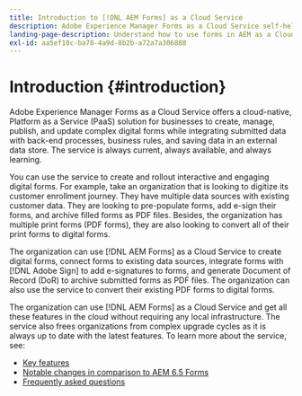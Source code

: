 ```yaml
---
title: Introduction to [!DNL AEM Forms] as a Cloud Service
description: Adobe Experience Manager Forms as a Cloud Service self-help resources and documentation links
landing-page-description: Understand how to use forms in AEM as a Cloud Service.
exl-id: aa5ef10c-ba78-4a9d-8b2b-a72a7a306888
---
```

# Introduction {#introduction}

Adobe Experience Manager Forms as a Cloud Service offers a cloud-native, Platform as a Service (PaaS) solution for businesses to create, manage, publish, and update complex digital forms while integrating submitted data with back-end processes, business rules, and saving data in an external data store. The service is always current, always available, and always learning.

You can use the service to create and rollout interactive and engaging digital forms. For example, take an organization that is looking to digitize its customer enrollment journey. They have multiple data sources with existing customer data. They are looking to pre-populate forms, add e-sign their forms, and archive filled forms as PDF files. Besides, the organization has multiple print forms (PDF forms), they are also looking to convert all of their print forms to digital forms.

The organization can use [!DNL AEM Forms] as a Cloud Service to create digital forms, connect forms to existing data sources, integrate forms with [!DNL Adobe Sign] to add e-signatures to forms, and generate Document of Record (DoR) to archive submitted forms as PDF files. The organization can also use the service to convert their existing PDF forms to digital forms.

The organization can use [!DNL AEM Forms] as a Cloud Service and get all these features in the cloud without requiring any local infrastructure. The service also frees organizations from complex upgrade cycles as it is always up to date with the latest features. To learn more about the service, see:

* [Key features](key-features.md)
* [Notable changes in comparison to AEM 6.5 Forms](notable-changes.md)
* [Frequently asked questions](faq.md)

